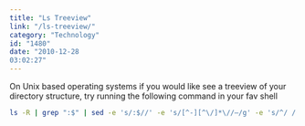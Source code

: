 ```yaml
---
title: "Ls Treeview"
link: "/ls-treeview/"
category: "Technology"
id: "1480"
date: "2010-12-28
03:02:27"
---
```


On Unix based operating systems if you would like see a treeview of your directory structure, try running the following
command in your fav shell

```bash
ls -R | grep ":$" | sed -e 's/:$//' -e 's/[^-][^\/]*\//–/g' -e 's/^/ /' -e 's/-/|/'
```
